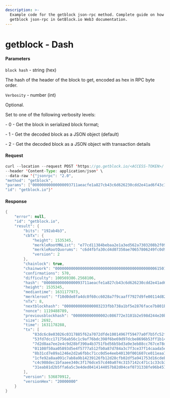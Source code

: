 ```yaml
---
description: >-
  Example code for the getblock json-rpc method. Сomplete guide on how to use
  getblock json-rpc in GetBlock.io Web3 documentation.
---
```


# getblock - Dash

#### Parameters

`block hash` - string (hex)

The hash of the header of the block to get, encoded as hex in RPC byte order.

`Verbosity` - number (int)

Optional.

Set to one of the following verbosity levels:

\- 0 - Get the block in serialized block format;

\- 1 - Get the decoded block as a JSON object (default)

\- 2 - Get the decoded block as a JSON object with transaction details

#### Request

```java
curl --location --request POST 'https://go.getblock.io/<ACCESS-TOKEN>/' \
--header 'Content-Type: application/json' \
--data-raw '{"jsonrpc": "2.0",
"method": "getblock",
"params": ["00000000000000093711aeacfe1a827cb43c6d626230cdd2e41ad6f43c1e79d3", 1],
"id": "getblock.io"}'
```

#### Response

```java
{
    "error": null,
    "id": "getblock.io",
    "result": {
        "bits": "192ab4b3",
        "cbTx": {
            "height": 1535345,
            "merkleRootMNList": "e77cd11384bebaa2e1a3ed562a7303208b2f09fe62593e39ae5b1f25b571c3ef",
            "merkleRootQuorums": "c6d4fbfa30cd4d07350ae70657806249fc0d908e0d0ad00c3c831f1ca49623ce",
            "version": 2
        },
        "chainlock": true,
        "chainwork": "000000000000000000000000000000000000000000006150154939c35ffff276",
        "confirmations": 570,
        "difficulty": 100569386.2568106,
        "hash": "00000000000000093711aeacfe1a827cb43c6d626230cdd2e41ad6f43c1e79d3",
        "height": 1535345,
        "mediantime": 1631177973,
        "merkleroot": "f10d0de8fa4dc0f60cc6028a7f9caaff7927d9fe00114d8211e1527e557fdced",
        "nTx": 8,
        "nextblockhash": "0000000000000003233fbb738a1bf5e2876face7b801b020d276b9c6c3967c67",
        "nonce": 1119488789,
        "previousblockhash": "000000000000002c086772e3101b2e598d244e20b73211d1dd86c59584dc4407",
        "size": 2692,
        "time": 1631178288,
        "tx": [
            "83dc6c8e03026c0317885f62a7072dfde10014967f59477a0f7b5fc52f44a784",
            "53fd7dcc171756ab56c1c9af76bdc398f6be69d97dcbe8696b53ff1b140c2249",
            "7d2d8aa7ee2e4c9d28bf390a4b3751fbd56b5bd3a9e3eb88cc767ce78dc8120b",
            "01108f50aa05893d5e4f5777a512fb0a87d784a3c7f3ce37f14caada5e347a4a",
            "8b31cd7e89a1246e2d2a6fbbc71cc0d5e4eeb40130f001607ce011eaa7081c25",
            "1cfe92a8aa091c7ab8a9b14239126fb12d28cfb02df5a941753d16cdebf6cc56",
            "c4c988dec1bfaaee340c3f176dce57cd40a074c3157142c471c1c33cb36d8d5f",
            "31eab81d2b5ffa6a5c3e4ded0414144057b82d04cef0731338fe96b4576de658"
        ],
        "version": 536870912,
        "versionHex": "20000000"
    }
}
```
